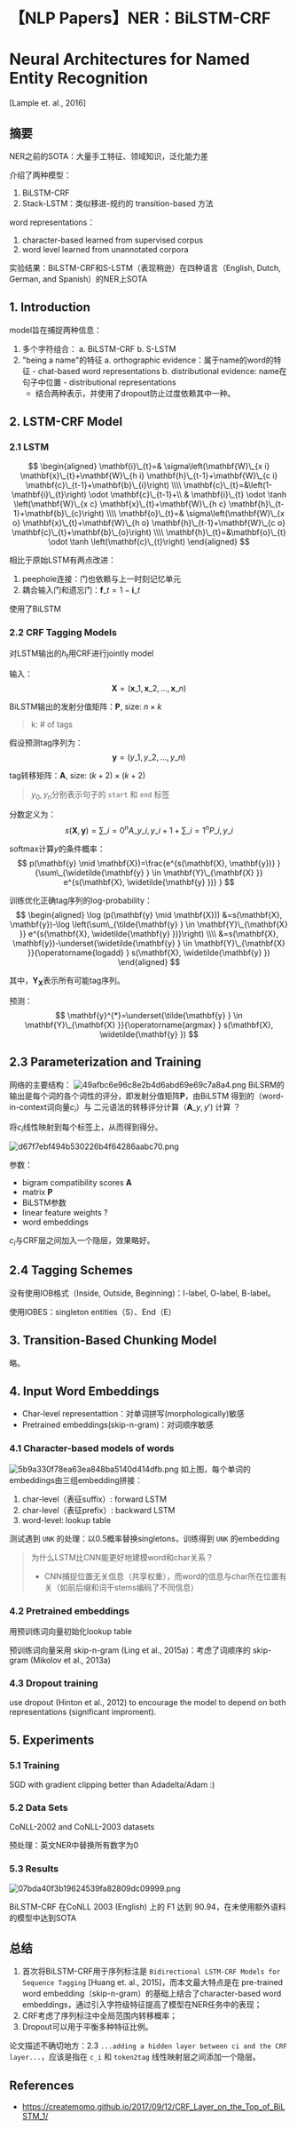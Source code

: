 # 【NLP Papers】NER：BiLSTM-CRF


# Neural Architectures for Named Entity Recognition
[Lample et. al., 2016]

## 摘要
NER之前的SOTA：大量手工特征、领域知识，泛化能力差

介绍了两种模型：
1. BiLSTM-CRF
2. Stack-LSTM：类似移进-规约的 transition-based 方法

word representations：
1. character-based learned from supervised corpus
2. word level learned from unannotated corpora

实验结果：BiLSTM-CRF和S-LSTM（表现稍逊）在四种语言（English, Dutch, German, and Spanish）的NER上SOTA

## 1. Introduction
model旨在捕捉两种信息：
1. 多个字符组合：
	a. BiLSTM-CRF
	b. S-LSTM
2. "being a name"的特征
	a. orthographic evidence：属于name的word的特征
		- chat-based word representations
	b. distributional evidence: name在句子中位置
		- distributional representations
	- 结合两种表示，并使用了dropout防止过度依赖其中一种。

## 2. LSTM-CRF Model
### 2.1 LSTM

$$
\begin{aligned}
\mathbf{i}\_{t}=& \sigma\left(\mathbf{W}\_{x i} \mathbf{x}\_{t}+\mathbf{W}\_{h i} \mathbf{h}\_{t-1}+\mathbf{W}\_{c i} \mathbf{c}\_{t-1}+\mathbf{b}\_{i}\right) \\\\
\mathbf{c}\_{t}=&\left(1-\mathbf{i}\_{t}\right) \odot \mathbf{c}\_{t-1}+\\
& \mathbf{i}\_{t} \odot \tanh \left(\mathbf{W}\_{x c} \mathbf{x}\_{t}+\mathbf{W}\_{h c} \mathbf{h}\_{t-1}+\mathbf{b}\_{c}\right) \\\\
\mathbf{o}\_{t}=& \sigma\left(\mathbf{W}\_{x o} \mathbf{x}\_{t}+\mathbf{W}\_{h o} \mathbf{h}\_{t-1}+\mathbf{W}\_{c o} \mathbf{c}\_{t}+\mathbf{b}\_{o}\right) \\\\
\mathbf{h}\_{t}=&\mathbf{o}\_{t} \odot \tanh \left(\mathbf{c}\_{t}\right)
\end{aligned}
$$

相比于原始LSTM有两点改进：
1. peephole连接：门也依赖与上一时刻记忆单元
2. 耦合输入门和遗忘门：$\boldsymbol{f}\_{t}=1-\boldsymbol{i}\_{t}$

使用了BiLSTM

### 2.2 CRF Tagging Models
对LSTM输出的$h_t$用CRF进行jointly model

输入：
$$
\mathbf{X}=\left(\mathbf{x}\_{1}, \mathbf{x}\_{2}, \ldots, \mathbf{x}\_{n}\right)
$$

BiLSTM输出的发射分值矩阵：$\mathbf{P}$, size: $n\times k$
> k: \# of tags

假设预测tag序列为：
$$
\mathbf{y}=\left(y\_{1}, y\_{2}, \ldots, y\_{n}\right)
$$

tag转移矩阵：$\mathbf{A}$, size: $(k+2)\times (k+2)$
> $y_0, y_n$分别表示句子的 `start` 和 `end` 标签

分数定义为：
$$
s(\mathbf{X}, \mathbf{y})=\sum\_{i=0}^{n} A\_{y\_{i}, y\_{i+1} }+\sum\_{i=1}^{n} P\_{i, y\_{i} }
$$

softmax计算$y$的条件概率：
$$
p(\mathbf{y} \mid \mathbf{X})=\frac{e^{s(\mathbf{X}, \mathbf{y})} }{\sum\_{\widetilde{\mathbf{y} } \in \mathbf{Y}\_{\mathbf{X} }} e^{s(\mathbf{X}, \widetilde{\mathbf{y} })} }
$$

训练优化正确tag序列的log-probability：
$$
\begin{aligned}
\log (p(\mathbf{y} \mid \mathbf{X})) &=s(\mathbf{X}, \mathbf{y})-\log \left(\sum\_{\tilde{\mathbf{y} } \in \mathbf{Y}\_{\mathbf{X} }} e^{s(\mathbf{X}, \widetilde{\mathbf{y} })}\right) \\\\
&=s(\mathbf{X}, \mathbf{y})-\underset{\widetilde{\mathbf{y} } \in \mathbf{Y}\_{\mathbf{X} }}{\operatorname{logadd} } s(\mathbf{X}, \widetilde{\mathbf{y} })
\end{aligned}
$$

其中，$\mathbf{Y_X}$表示所有可能tag序列。

预测：
$$
\mathbf{y}^{*}=\underset{\tilde{\mathbf{y} } \in \mathbf{Y}\_{\mathbf{X} }}{\operatorname{argmax} } s(\mathbf{X}, \widetilde{\mathbf{y} })
$$


## 2.3 Parameterization and Training
网络的主要结构：
![49afbc6e96c8e2b4d6abd69e69c7a8a4.png](../../../_resources/5544c02e864045edb0e373c13123a707.png)
BiLSRM的输出是每个词的各个词性的评分，即发射分值矩阵$\mathbf{P}$，由BiLSTM 得到的（word-in-context词向量$c_i$）与 二元语法的转移评分计算（$\mathbf{A}\_{y,y'}$) 计算 ？

将$c_i$线性映射到每个标签上，从而得到得分。

![d67f7ebf494b530226b4f64286aabc70.png](../../../_resources/b96700de7b0e43b1a96418e82a368ae5.png)

参数：
- bigram compatibility scores $\mathbf{A}$
- matrix $\mathbf{P}$
- BiLSTM参数
- linear feature weights ?
- word embeddings

$c_i$与CRF层之间加入一个隐层，效果略好。


## 2.4 Tagging Schemes
没有使用IOB格式（Inside, Outside, Beginning)：I-label, O-label, B-label。

使用IOBES：singleton entities（S）、End（E）

## 3. Transition-Based Chunking Model
略。

## 4. Input Word Embeddings
- Char-level representattion：对单词拼写(morphologically)敏感
- Pretrained embeddings(skip-n-gram)：对词顺序敏感

### 4.1 Character-based models of words
![5b9a330f78ea63ea848ba5140d414dfb.png](../../../_resources/25b4b08579454ba39d5e875928aa762b.png)
如上图，每个单词的embeddings由三组embedding拼接：
1. char-level（表征suffix）: forward LSTM
2. char-level（表征prefix）: backward LSTM
3. word-level: lookup table

测试遇到 `UNK` 的处理：以0.5概率替换singletons，训练得到 `UNK` 的embedding

> 为什么LSTM比CNN能更好地建模word和char关系？
> - CNN捕捉位置无关信息（共享权重），而word的信息与char所在位置有关（如前后缀和词干stems编码了不同信息）

### 4.2 Pretrained embeddings
用预训练词向量初始化lookup table

预训练词向量采用 skip-n-gram (Ling et al., 2015a)：考虑了词顺序的 skip-gram (Mikolov et al., 2013a) 

### 4.3 Dropout training
use dropout  (Hinton et al., 2012) to encourage the model to depend on both representations (significant improment).


## 5. Experiments
### 5.1 Training
SGD with gradient clipping better than Adadelta/Adam :)

### 5.2 Data Sets
CoNLL-2002 and CoNLL-2003 datasets

预处理：英文NER中替换所有数字为0

### 5.3 Results
![07bda40f3b19624539fa82809dc09999.png](../../../_resources/86a3602112794a83acd92e3b30edfcd2.png)

BiLSTM-CRF 在CoNLL 2003 (English) 上的 F1 达到 90.94，在未使用额外语料的模型中达到SOTA

## 总结
1. 首次将BiLSTM-CRF用于序列标注是 `Bidirectional LSTM-CRF Models for Sequence Tagging` [Huang et. al., 2015]，而本文最大特点是在 pre-trained word embedding（skip-n-gram）的基础上结合了character-based word embeddings，通过引入字符级特征提高了模型在NER任务中的表现；
2. CRF考虑了序列标注中全局范围内转移概率；
3. Dropout可以用于平衡多种特征比例。

论文描述不确切地方：2.3 `...adding a hidden
layer between ci and the CRF layer...`，应该是指在 `c_i` 和 `token2tag` 线性映射层之间添加一个隐层。

## References
- https://createmomo.github.io/2017/09/12/CRF_Layer_on_the_Top_of_BiLSTM_1/
